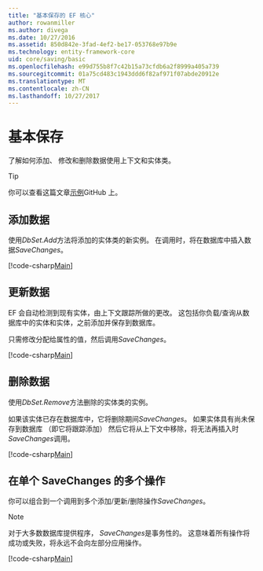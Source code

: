 ```yaml
---
title: "基本保存的 EF 核心"
author: rowanmiller
ms.author: divega
ms.date: 10/27/2016
ms.assetid: 850d842e-3fad-4ef2-be17-053768e97b9e
ms.technology: entity-framework-core
uid: core/saving/basic
ms.openlocfilehash: e99d755b8f7c42b15a73cfdb6a2f8999a405a739
ms.sourcegitcommit: 01a75cd483c1943ddd6f82af971f07abde20912e
ms.translationtype: MT
ms.contentlocale: zh-CN
ms.lasthandoff: 10/27/2017
---
```

# <a name="basic-save"></a>基本保存

了解如何添加、 修改和删除数据使用上下文和实体类。

> [!TIP]  
> 你可以查看这篇文章[示例](https://github.com/aspnet/EntityFramework.Docs/tree/master/samples/core/Saving/Saving/Basics/)GitHub 上。

## <a name="adding-data"></a>添加数据

使用*DbSet.Add*方法将添加的实体类的新实例。 在调用时，将在数据库中插入数据*SaveChanges*。

[!code-csharp[Main](../../../samples/core/Saving/Saving/Basics/Sample.cs#Add)]

## <a name="updating-data"></a>更新数据

EF 会自动检测到现有实体，由上下文跟踪所做的更改。 这包括你负载/查询从数据库中的实体和实体，之前添加并保存到数据库。

只需修改分配给属性的值，然后调用*SaveChanges*。

[!code-csharp[Main](../../../samples/core/Saving/Saving/Basics/Sample.cs#Update)]

## <a name="deleting-data"></a>删除数据

使用*DbSet.Remove*方法删除的实体类的实例。

如果该实体已存在数据库中，它将删除期间*SaveChanges*。 如果实体具有尚未保存到数据库 （即它将跟踪添加） 然后它将从上下文中移除，将无法再插入时*SaveChanges*调用。

[!code-csharp[Main](../../../samples/core/Saving/Saving/Basics/Sample.cs#Remove)]

## <a name="multiple-operations-in-a-single-savechanges"></a>在单个 SaveChanges 的多个操作

你可以组合到一个调用到多个添加/更新/删除操作*SaveChanges*。

> [!NOTE]  
> 对于大多数数据库提供程序， *SaveChanges*是事务性的。 这意味着所有操作将成功或失败，将永远不会向左部分应用操作。

[!code-csharp[Main](../../../samples/core/Saving/Saving/Basics/Sample.cs#MultipleOperations)]
